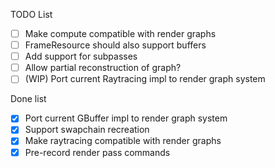 TODO List

- [ ] Make compute compatible with render graphs
- [ ] FrameResource should also support buffers
- [ ] Add support for subpasses
- [ ] Allow partial reconstruction of graph?
- [ ] (WIP) Port current Raytracing impl to render graph system

Done list
- [X] Port current GBuffer impl to render graph system
- [X] Support swapchain recreation
- [X] Make raytracing compatible with render graphs
- [x] Pre-record render pass commands
